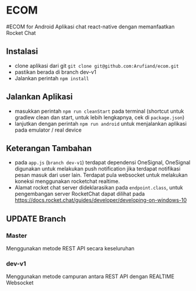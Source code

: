 # ECOM 
#ECOM for Android
Aplikasi chat react-native dengan memanfaatkan Rocket Chat

## Instalasi
- clone aplikasi dari git `git clone git@github.com:Arufiand/ecom.git`
- pastikan berada di branch dev-v1
- Jalankan perintah `npm install`

## Jalankan Aplikasi
- masukkan perintah `npm run cleanStart` pada terminal (shortcut untuk gradlew clean dan start, untuk lebih lengkapnya, cek di `package.json`)
- lanjutkan dengan perintah `npm run android` untuk menjalankan aplikasi pada emulator / real device

## Keterangan Tambahan
- pada `app.js` (```branch dev-v1```) terdapat dependensi OneSignal, OneSignal digunakan untuk melakukan push notification jika terdapat notifikasi pesan masuk dari user lain. Terdapat pula websocket untuk melakukan koneksi menggunakan rocketchat realtime.
- Alamat rocket chat server dideklarasikan pada `endpoint.class`, untuk pengembangan server RocketChat dapat dilihat pada https://docs.rocket.chat/guides/developer/developing-on-windows-10

## UPDATE Branch

### Master
Menggunakan metode REST API secara keseluruhan
### dev-v1
Menggunakan metode campuran antara REST API dengan REALTIME Websocket
